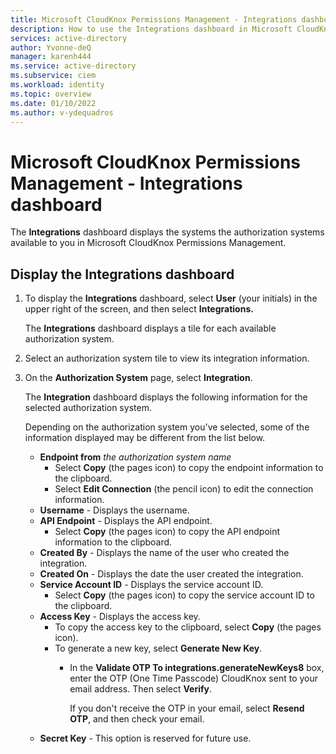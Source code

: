 ```yaml
---
title: Microsoft CloudKnox Permissions Management - Integrations dashboard 
description: How to use the Integrations dashboard in Microsoft CloudKnox Permissions Management.
services: active-directory
author: Yvonne-deQ
manager: karenh444
ms.service: active-directory
ms.subservice: ciem
ms.workload: identity
ms.topic: overview
ms.date: 01/10/2022
ms.author: v-ydequadros
---
```


# Microsoft CloudKnox Permissions Management - Integrations dashboard

The **Integrations** dashboard displays the systems the authorization systems available to you in Microsoft CloudKnox Permissions Management.

## Display the **Integrations** dashboard

1. To display the **Integrations** dashboard, select **User** (your initials) in the upper right of the screen, and then select **Integrations.**

    The **Integrations** dashboard displays a tile for each available authorization system.

1. Select an authorization system tile to view its integration information.

1. On the **Authorization System** page, select **Integration**.

     The **Integration** dashboard displays the following information for the selected authorization system.

    Depending on the authorization system you've selected, some of the information displayed may be different from the list below.

    - **Endpoint from** *the authorization system name*
        - Select **Copy** (the pages icon) to copy the endpoint information to the clipboard. 
        - Select **Edit Connection** (the pencil icon) to edit the connection information.
    - **Username** - Displays the username.
    - **API Endpoint** - Displays the API endpoint.
        - Select **Copy** (the pages icon) to copy the API endpoint information to the clipboard. 
    - **Created By** - Displays the name of the user who created the integration. 
    - **Created On** - Displays the date the user created the integration. 
    - **Service Account ID** - Displays the service account ID. 
        - Select **Copy** (the pages icon) to copy the service account ID to the clipboard. 
    - **Access Key** - Displays the access key. 
        - To copy the access key to the clipboard, select **Copy** (the pages icon).
        - To generate a new key, select **Generate New Key**.
            - In the **Validate OTP To integrations.generateNewKeys8** box, enter the OTP (One Time Passcode) CloudKnox sent to your email address. Then select **Verify**.

                If you don't receive the OTP in your email, select **Resend OTP**, and then check your email.
    - **Secret Key** - This option is reserved for future use.
    



<!---## Next steps--->
